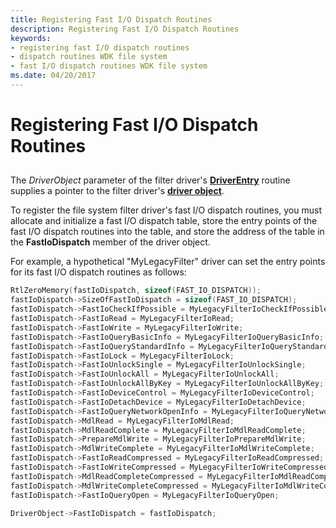 ```yaml
---
title: Registering Fast I/O Dispatch Routines
description: Registering Fast I/O Dispatch Routines
keywords:
- registering fast I/O dispatch routines
- dispatch routines WDK file system
- fast I/O dispatch routines WDK file system
ms.date: 04/20/2017
---
```


# Registering Fast I/O Dispatch Routines


## <span id="ddk_registering_fast_io_dispatch_routines_if"></span><span id="DDK_REGISTERING_FAST_IO_DISPATCH_ROUTINES_IF"></span>


The *DriverObject* parameter of the filter driver's [**DriverEntry**](/windows-hardware/drivers/ddi/wdm/nc-wdm-driver_initialize) routine supplies a pointer to the filter driver's [**driver object**](/windows-hardware/drivers/ddi/wdm/ns-wdm-_driver_object).

To register the file system filter driver's fast I/O dispatch routines, you must allocate and initialize a fast I/O dispatch table, store the entry points of the fast I/O dispatch routines into the table, and store the address of the table in the **FastIoDispatch** member of the driver object.

For example, a hypothetical "MyLegacyFilter" driver can set the entry points for its fast I/O dispatch routines as follows:

```cpp
RtlZeroMemory(fastIoDispatch, sizeof(FAST_IO_DISPATCH));
fastIoDispatch->SizeOfFastIoDispatch = sizeof(FAST_IO_DISPATCH);
fastIoDispatch->FastIoCheckIfPossible = MyLegacyFilterIoCheckIfPossible;
fastIoDispatch->FastIoRead = MyLegacyFilterIoRead;
fastIoDispatch->FastIoWrite = MyLegacyFilterIoWrite;
fastIoDispatch->FastIoQueryBasicInfo = MyLegacyFilterIoQueryBasicInfo;
fastIoDispatch->FastIoQueryStandardInfo = MyLegacyFilterIoQueryStandardInfo;
fastIoDispatch->FastIoLock = MyLegacyFilterIoLock;
fastIoDispatch->FastIoUnlockSingle = MyLegacyFilterIoUnlockSingle;
fastIoDispatch->FastIoUnlockAll = MyLegacyFilterIoUnlockAll;
fastIoDispatch->FastIoUnlockAllByKey = MyLegacyFilterIoUnlockAllByKey;
fastIoDispatch->FastIoDeviceControl = MyLegacyFilterIoDeviceControl;
fastIoDispatch->FastIoDetachDevice = MyLegacyFilterIoDetachDevice;
fastIoDispatch->FastIoQueryNetworkOpenInfo = MyLegacyFilterIoQueryNetworkOpenInfo;
fastIoDispatch->MdlRead = MyLegacyFilterIoMdlRead;
fastIoDispatch->MdlReadComplete = MyLegacyFilterIoMdlReadComplete;
fastIoDispatch->PrepareMdlWrite = MyLegacyFilterIoPrepareMdlWrite;
fastIoDispatch->MdlWriteComplete = MyLegacyFilterIoMdlWriteComplete;
fastIoDispatch->FastIoReadCompressed = MyLegacyFilterIoReadCompressed;
fastIoDispatch->FastIoWriteCompressed = MyLegacyFilterIoWriteCompressed;
fastIoDispatch->MdlReadCompleteCompressed = MyLegacyFilterIoMdlReadCompleteCompressed;
fastIoDispatch->MdlWriteCompleteCompressed = MyLegacyFilterIoMdlWriteCompleteCompressed;
fastIoDispatch->FastIoQueryOpen = MyLegacyFilterIoQueryOpen;

DriverObject->FastIoDispatch = fastIoDispatch;
```

 

